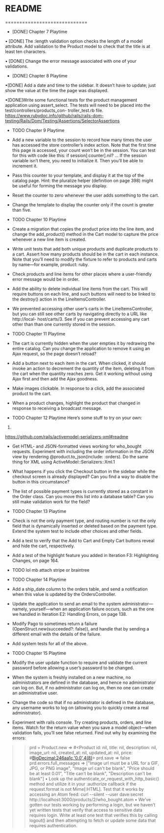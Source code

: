 # README
=============================
* [DONE] Chapter 7 Playtime

• [DONE] The :length validation option checks the length of a model attribute. Add validation to the Product model to check that the title is at least ten characters.

• [DONE] Change the error message associated with one of your validations.

* [DONE] Chapter 8 Playtime

•[DONE] Add a date and time to the sidebar. It doesn’t have to update; just show the value at the time the page was displayed.

•[DONE]Write some functional tests for the product management application using assert_select. The tests will need to be placed into the test/controllers/products_con- troller_test.rb file.
https://www.rubydoc.info/github/rails/rails-dom-testing/Rails/Dom/Testing/Assertions/SelectorAssertions

* TODO Chapter 9 Playtime

* Add a new variable to the session to record how many times the user has accessed the store controller’s index action. Note that the first time this page is accessed, your count won’t be in the session. You can test for this with code like this:
if session[:counter].nil? ...
If the session variable isn’t there, you need to initialize it. Then you’ll be able to increment it.

* Pass this counter to your template, and display it at the top of the catalog
page. Hint: the pluralize helper (definition on page 398) might be useful for forming the message you display.

* Reset the counter to zero whenever the user adds something to the cart.

* Change the template to display the counter only if the count is greater than five.

* TODO Chapter 10 Playtime

* Create a migration that copies the product price into the line item, and change the add_product() method in the Cart model to capture the price whenever a new line item is created.
* Write unit tests that add both unique products and duplicate products to a cart. Assert how many products should be in the cart in each instance. Note that you’ll need to modify the fixture to refer to products and carts by name—for example, product: ruby.
* Check products and line items for other places where a user-friendly error message would be in order.
* Add the ability to delete individual line items from the cart. This will require buttons on each line, and such buttons will need to be linked to the destroy() action in the LineItemsController.
* We prevented accessing other user’s carts in the LineItemsController, but you can still see other carts by navigating directly to a URL like http://local- host/carts/3. See if you can prevent accessing any cart other than than one currently stored in the session.


* TODO Chapter 11 Playtime
* The cart is currently hidden when the user empties it by redrawing the entire catalog. Can you change the application to remove it using an Ajax request, so the page doesn’t reload?
* Add a button next to each item in the cart. When clicked, it should invoke an action to decrement the quantity of the item, deleting it from the cart when the quantity reaches zero. Get it working without using Ajax first and then add the Ajax goodness.
* Make images clickable. In response to a click, add the associated product to the cart.
* When a product changes, highlight the product that changed in response to receiving a broadcast message.


* TODO Chapter 12 Playtime
Here’s some stuff to try on your own:
1.
https://github.com/rails/activemodel-serializers-xml#readme

* Get HTML- and JSON-formatted views working for who_bought requests. Experiment with including the order information in the JSON view by rendering @product.to_json(include: :orders). Do the same thing for XML using ActiveModel::Serializers::Xml.1
* What happens if you click the Checkout button in the sidebar while the checkout screen is already displayed? Can you find a way to disable the button in this circumstance?
* The list of possible payment types is currently stored as a constant in the Order class. Can you move this list into a database table? Can you still make validation work for the field?

* TODO Chapter 13 Playtime
* Check is not the only payment type, and routing number is not the only field that is dynamically inserted or deleted based on the payment type. Extend the system test to include other choices and other fields.
* Add a test to verify that the Add to Cart and Empty Cart buttons reveal and hide the cart, respectively.
* Add a test of the highlight feature you added in Iteration F3: Highlighting Changes, on page 164.

* TODO lol mb attach stripe or braintree

* TODO Chapter 14 Playtime

* Add a ship_date column to the orders table, and send a notification when this value is updated by the OrdersController.
* Update the application to send an email to the system administrator— namely, yourself—when an application failure occurs, such as the one we handled in Iteration E2: Handling Errors, on page 138.
* Modify Pago to sometimes return a failure (OpenStruct.new(succeeded?: false)), and handle that by sending a different email with the details of the failure.
* Add system tests for all of the above.

* TODO Chapter 15 Playtime
* Modify the user update function to require and validate the current password before allowing a user’s password to be changed.
* When the system is freshly installed on a new machine, no administrators are defined in the database, and hence no administrator can log on. But, if no administrator can log on, then no one can create an administrative user.
* Change the code so that if no administrator is defined in the database, any username works to log on (allowing you to quickly create a real administrator).
* Experiment with rails console. Try creating products, orders, and line items. Watch for the return value when you save a model object—when validation fails, you’ll see false returned. Find out why by examining the errors:
>> prd = Product.new
=> #<Product id: nil, title: nil, description: nil, image_url: nil, created_at: nil, updated_at: nil, price: #<BigDecimal:246aa1c,'0.0',4(8)>>
>> prd.save
=> false
>> prd.errors.full_messages
=> ["Image url must be a URL for a GIF, JPG, or PNG image",
      "Image url can't be blank", "Price should be at least 0.01",
      "Title can't be blank", "Description can't be blank"]
• Look up the authenticate_or_request_with_http_basic() method and utilize it in your :authorize callback if the request.format is not Mime[:HTML]. Test that it works by accessing an Atom feed:
  curl --silent --user dave:secret \
    http://localhost:3000/products/2/who_bought.atom
• We’ve gotten our tests working by performing a login, but we haven’t yet written tests that verify that access to sensitive data requires login. Write at least one test that verifies this by calling logout() and then attempting to fetch or update some data that requires authentication.
